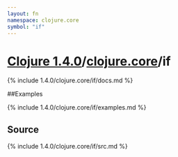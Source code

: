 ```yaml
---
layout: fn
namespace: clojure.core
symbol: "if"
---
```


# [Clojure 1.4.0](../../)/[clojure.core](../)/if

{% include 1.4.0/clojure.core/if/docs.md %}

##Examples

{% include 1.4.0/clojure.core/if/examples.md %}
## Source
{% include 1.4.0/clojure.core/if/src.md %}

